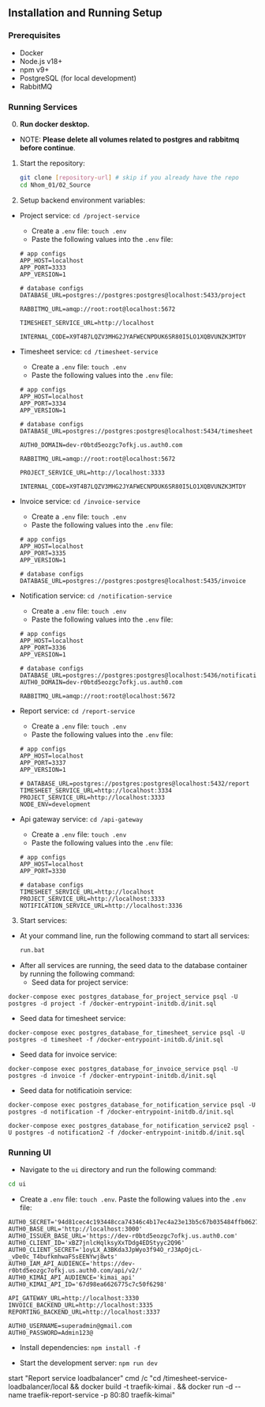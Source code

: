 ## Installation and Running Setup

### Prerequisites

- Docker
- Node.js v18+
- npm v9+
- PostgreSQL (for local development)
- RabbitMQ

### Running Services

0. **Run docker desktop.**

- NOTE: **Please delete all volumes related to postgres and rabbitmq before continue**.

1. Start the repository:

   ```bash
   git clone [repository-url] # skip if you already have the repo
   cd Nhom_01/02_Source
   ```

2. Setup backend environment variables:

- Project service: `cd /project-service`

  - Create a `.env` file: `touch .env`
  - Paste the following values into the `.env` file:

  ```env
  # app configs
  APP_HOST=localhost
  APP_PORT=3333
  APP_VERSION=1

  # database configs
  DATABASE_URL=postgres://postgres:postgres@localhost:5433/project

  RABBITMQ_URL=amqp://root:root@localhost:5672

  TIMESHEET_SERVICE_URL=http://localhost

  INTERNAL_CODE=X9T4B7LQZV3MHG2JYAFWECNPDUK6SR80I5LO1XQBVUNZK3MTDY
  ```

- Timesheet service: `cd /timesheet-service`

  - Create a `.env` file: `touch .env`
  - Paste the following values into the `.env` file:

  ```.env
  # app configs
  APP_HOST=localhost
  APP_PORT=3334
  APP_VERSION=1

  # database configs
  DATABASE_URL=postgres://postgres:postgres@localhost:5434/timesheet

  AUTH0_DOMAIN=dev-r0btd5eozgc7ofkj.us.auth0.com

  RABBITMQ_URL=amqp://root:root@localhost:5672

  PROJECT_SERVICE_URL=http://localhost:3333

  INTERNAL_CODE=X9T4B7LQZV3MHG2JYAFWECNPDUK6SR80I5LO1XQBVUNZK3MTDY
  ```

- Invoice service: `cd /invoice-service`

  - Create a `.env` file: `touch .env`
  - Paste the following values into the `.env` file:

  ```.env
  # app configs
  APP_HOST=localhost
  APP_PORT=3335
  APP_VERSION=1

  # database configs
  DATABASE_URL=postgres://postgres:postgres@localhost:5435/invoice
  ```

- Notification service: `cd /notification-service`

  - Create a `.env` file: `touch .env`
  - Paste the following values into the `.env` file:

  ```.env
  # app configs
  APP_HOST=localhost
  APP_PORT=3336
  APP_VERSION=1

  # database configs
  DATABASE_URL=postgres://postgres:postgres@localhost:5436/notification
  AUTH0_DOMAIN=dev-r0btd5eozgc7ofkj.us.auth0.com

  RABBITMQ_URL=amqp://root:root@localhost:5672
  ```

- Report service: `cd /report-service`

  - Create a `.env` file: `touch .env`
  - Paste the following values into the `.env` file:

  ```.env
  # app configs
  APP_HOST=localhost
  APP_PORT=3337
  APP_VERSION=1

  # DATABASE_URL=postgres://postgres:postgres@localhost:5432/report
  TIMESHEET_SERVICE_URL=http://localhost:3334
  PROJECT_SERVICE_URL=http://localhost:3333
  NODE_ENV=development
  ```

- Api gateway service: `cd /api-gateway`

  - Create a `.env` file: `touch .env`
  - Paste the following values into the `.env` file:

  ```.env
  # app configs
  APP_HOST=localhost
  APP_PORT=3330

  # database configs
  TIMESHEET_SERVICE_URL=http://localhost
  PROJECT_SERVICE_URL=http://localhost:3333
  NOTIFICATION_SERVICE_URL=http://localhost:3336
  ```

3. Start services:

- At your command line, run the following command to start all services:
  ```cmd
  run.bat
  ```
- After all services are running, the seed data to the database container by running the following command:
  - Seed data for project service:

```
docker-compose exec postgres_database_for_project_service psql -U postgres -d project -f /docker-entrypoint-initdb.d/init.sql
```

- Seed data for timesheet service:

```
docker-compose exec postgres_database_for_timesheet_service psql -U postgres -d timesheet -f /docker-entrypoint-initdb.d/init.sql
```

- Seed data for invoice service:

```
docker-compose exec postgres_database_for_invoice_service psql -U postgres -d invoice -f /docker-entrypoint-initdb.d/init.sql
```

- Seed data for notificatioin service:

```
docker-compose exec postgres_database_for_notification_service psql -U postgres -d notification -f /docker-entrypoint-initdb.d/init.sql
```

```
docker-compose exec postgres_database_for_notification_service2 psql -U postgres -d notification2 -f /docker-entrypoint-initdb.d/init.sql
```

### Running UI

- Navigate to the `ui` directory and run the following command:

```cmd
cd ui
```

- Create a `.env` file: `touch .env`. Paste the following values into the `.env` file:

```env
AUTH0_SECRET='94d81cec4c193448cca74346c4b17ec4a23e13b5c67b035484ffb062738707a3'
AUTH0_BASE_URL='http://localhost:3000'
AUTH0_ISSUER_BASE_URL='https://dev-r0btd5eozgc7ofkj.us.auth0.com'
AUTH0_CLIENT_ID='xBZ7jnlcHqlksyXxTDdg4EDStyyc2Q96'
AUTH0_CLIENT_SECRET='1oyLX_A3BKda3JpWyo3f94O_rJ3ApOjcL-_vDe0c_T4bufkmhwaFSsEENYwj8wts'
AUTH0_IAM_API_AUDIENCE='https://dev-r0btd5eozgc7ofkj.us.auth0.com/api/v2/'
AUTH0_KIMAI_API_AUDIENCE='kimai_api'
AUTH0_KIMAI_API_ID='67d98ea6626775c7c50f6298'

API_GATEWAY_URL=http://localhost:3330
INVOICE_BACKEND_URL=http://localhost:3335
REPORTING_BACKEND_URL=http://localhost:3337

AUTH0_USERNAME=superadmin@gmail.com
AUTH0_PASSWORD=Admin123@
```

- Install dependencies: `npm install -f`

- Start the development server: `npm run dev`

start "Report service loadbalancer" cmd /c "cd /timesheet-service-loadbalancer/local && docker build -t traefik-kimai . && docker run -d --name traefik-report-service -p 80:80 traefik-kimai"
